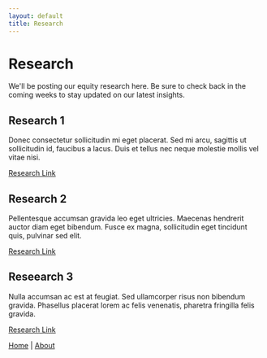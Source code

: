 ```yaml
---
layout: default
title: Research
---
```

# Research

We'll be posting our equity research here. Be sure to check back in the coming weeks to stay updated on our latest insights.

## Research 1

Donec consectetur sollicitudin mi eget placerat. Sed mi arcu, sagittis ut sollicitudin id, faucibus a lacus. Duis et tellus nec neque molestie mollis vel vitae nisi.

[Research Link](/files/sample.pdf)

## Research 2

Pellentesque accumsan gravida leo eget ultricies. Maecenas hendrerit auctor diam eget bibendum. Fusce ex magna, sollicitudin eget tincidunt quis, pulvinar sed elit.

[Research Link](/files/sample.pdf)

## Reseearch 3

Nulla accumsan ac est at feugiat. Sed ullamcorper risus non bibendum gravida. Phasellus placerat lorem ac felis venenatis, pharetra fringilla felis gravida. 

[Research Link](/files/sample.pdf)

<a href="/index">Home</a> | <a href="/about">About</a>
